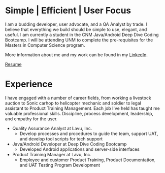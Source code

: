 # Simple | Efficient | User Focus

I am a budding developer, user advocate, and a QA Analyst by trade. I believe that everything we build should be simple to use, elegant, and useful. I am currently a student in the CNM Java/Android Deep Dive Coding Bootcamp. I will be attending UNM to complete  the pre-requisites for the Masters in Computer Science program.       

More information about me and my work can be found in my [LinkedIn](https://www.linkedin.com/in/alana-chigbrow-03a40996/).     

[Resume](resume.md)   

# Experience
I have engaged with a number of career fields, from working a livestock auction to Sonic carhop to helicopter mechanic and soldier to legal assistant to Product Training Management. Each job I've held has taught me valuable professional skills. Discipline, process development, leadership, and empathy for the user.

* Quality Assurance Analyst at Lavu, Inc.
  * Develop processes and procedures to guide the team, support UAT, and develop tool scripts for tech support
* Java/Android Developer at Deep Dive Coding Bootcamp
  * Developed Android applications and server-side interfaces
* Product Training Manager at Lavu, Inc.
  * Employee and customer Product Training,  Product Documentation, and UAT Testing Program Development
